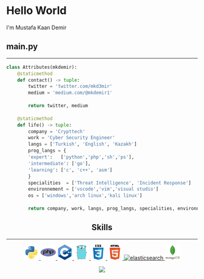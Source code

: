 # Hello World

<!--
**mkdemir/mkdemir** is a ✨ _special_ ✨ repository because its `README.md` (this file) appears on your GitHub profile.

Here are some ideas to get you started:

- 🔭 I’m currently working on ...
- 🌱 I’m currently learning ...
- 👯 I’m looking to collaborate on ...
- 🤔 I’m looking for help with ...
- 💬 Ask me about ...
- 📫 How to reach me: ...
- 😄 Pronouns: ...
- ⚡ Fun fact: ...
-->

I'm Mustafa Kaan Demir

<h2 align="left">main.py</h2>

---

```python
class Attributes(mkdemir):
	@staticmethod
	def contact() -> tuple:
	    twitter = 'twitter.com/mkd3mir'
        medium = 'medium.com/@mkdemir1'

	    return twitter, medium
	
	@staticmethod
	def life() -> tuple:
        company = 'Crypttech'
        work = 'Cyber Security Engineer'
        langs = ['Turkish', 'English', 'Kazakh']
        prog_langs = {
        'expert':   ['python','php','sh','ps'],
        'intermediate': ['go'],
        'learning': ['c', 'c++', 'asm']
        }
        specialities  = ['Threat Intelligence', 'Incident Response']
        environnement = ['vscode','vim','visual studio']
        os = ['windows','arch linux','kali linux']

        return company, work, langs, prog_langs, specialities, environnement, os
```

<h2 align="center">Skills</h2>

---

<p align='center'>
    <a href="https://www.python.org" target="_blank" rel="noreferrer">
        <img src="https://raw.githubusercontent.com/devicons/devicon/master/icons/python/python-original.svg" alt="python" width="40" height="40" />
    </a>
    <a href="https://www.php.net" target="_blank" rel="noreferrer">
        <img src="https://raw.githubusercontent.com/devicons/devicon/master/icons/php/php-original.svg" alt="php" width="40" height="40" />
    </a>
    <a href="https://www.w3schools.com/cpp/" target="_blank" rel="noreferrer">
        <img src="https://raw.githubusercontent.com/devicons/devicon/master/icons/cplusplus/cplusplus-original.svg" alt="cplusplus" width="40" height="40" />
    </a>
    <a href="https://golang.org" target="_blank" rel="noreferrer"> 
        <img src="https://raw.githubusercontent.com/devicons/devicon/master/icons/go/go-original.svg" alt="go" width="40" height="40" />
    </a>
    <a href="https://www.w3schools.com/css/" target="_blank" rel="noreferrer">
        <img src="https://raw.githubusercontent.com/devicons/devicon/master/icons/css3/css3-original-wordmark.svg" alt="css3" width="40" height="40" />
    </a>
    <a href="https://www.w3.org/html/" target="_blank" rel="noreferrer">
        <img src="https://raw.githubusercontent.com/devicons/devicon/master/icons/html5/html5-original-wordmark.svg" alt="html5" width="40" height="40" />
    </a>
    <a href="https://www.elastic.co" target="_blank" rel="noreferrer">
        <img src="https://www.vectorlogo.zone/logos/elastic/elastic-icon.svg" alt="elasticsearch" width="40" height="40" />
    </a>
    <a href="https://www.mongodb.com/" target="_blank" rel="noreferrer"> 
        <img src="https://raw.githubusercontent.com/devicons/devicon/master/icons/mongodb/mongodb-original-wordmark.svg" alt="mongodb" width="40" height="40" />
    </a>  
</p>

<p align='center'>
    <img src='https://github-readme-stats.vercel.app/api?username=mkdemir&show_icons=true&theme=dark')
</p>
